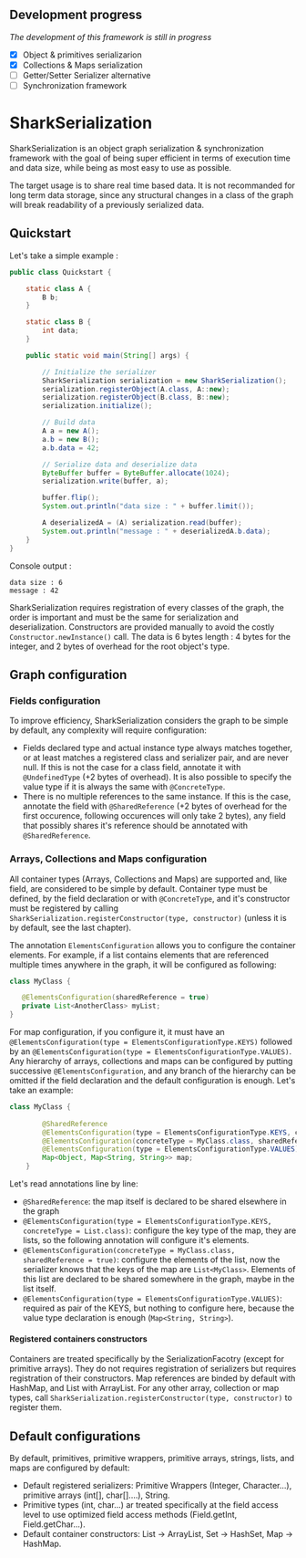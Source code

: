 ## Development progress

*The development of this framework is still in progress*

- [X] Object & primitives serializarion
- [X] Collections & Maps serialization
- [ ] Getter/Setter Serializer alternative
- [ ] Synchronization framework

# SharkSerialization

SharkSerialization is an object graph serialization & synchronization framework with the goal of being super efficient in terms of execution time and data size, while being as most easy to use as possible.

The target usage is to share real time based data. It is not recommanded for long term data storage, since any structural changes in a class of the graph will break readability of a previously serialized data.

## Quickstart

Let's take a simple example : 
```java
public class Quickstart {

    static class A {
        B b;
    }

    static class B {
        int data;
    }

    public static void main(String[] args) {

        // Initialize the serializer
        SharkSerialization serialization = new SharkSerialization();
        serialization.registerObject(A.class, A::new);
        serialization.registerObject(B.class, B::new);
        serialization.initialize();

        // Build data
        A a = new A();
        a.b = new B();
        a.b.data = 42;

        // Serialize data and deserialize data
        ByteBuffer buffer = ByteBuffer.allocate(1024);
        serialization.write(buffer, a);

        buffer.flip();
        System.out.println("data size : " + buffer.limit());

        A deserializedA = (A) serialization.read(buffer);
        System.out.println("message : " + deserializedA.b.data);
    }
}
```
Console output :
```console
data size : 6
message : 42
```
SharkSerialization requires registration of every classes of the graph, the order is important and must be the same for serialization and deserialization. Constructors are provided manually to avoid the costly `Constructor.newInstance()` call.
The data is 6 bytes length : 4 bytes for the integer, and  2 bytes of overhead for the root object's type.

## Graph configuration

### Fields configuration

To improve efficiency, SharkSerialization considers the graph to be simple by default, any complexity will require configuration:
- Fields declared type and actual instance type always matches together, or at least matches a registered class and serializer pair, and are never null. If this is not the case for a class field, annotate it with `@UndefinedType` (+2 bytes of overhead). It is also possible to specify the value type if it is always the same with `@ConcreteType`.
- There is no multiple references to the same instance. If this is the case, annotate the field with `@SharedReference` (+2 bytes of overhead for the first occurence, following occurences will only take 2 bytes), any field that possibly shares it's reference should be annotated with `@SharedReference`.

### Arrays, Collections and Maps configuration

All container types (Arrays, Collections and Maps) are supported and, like field, are considered to be simple by default. Container type must be defined, by the field declaration or with `@ConcreteType`, and it's constructor must be registered by calling `SharkSerialization.registerConstructor(type, constructor)` (unless it is by default, see the last chapter).

The annotation `ElementsConfiguration` allows you to configure the container elements. For example, if a list contains elements that are referenced multiple times anywhere in the graph, it will be configured as following:

```java
class MyClass {

   @ElementsConfiguration(sharedReference = true)
   private List<AnotherClass> myList;
}
```

For map configuration, if you configure it, it must have an `@ElementsConfiguration(type = ElementsConfigurationType.KEYS)` followed by an `@ElementsConfiguration(type = ElementsConfigurationType.VALUES)`. Any hierarchy of arrays, collections and maps can be configured by putting successive `@ElementsConfiguration`, and any branch of the hierarchy can be omitted if the field declaration and the default configuration is enough. Let's take an example:

```java
class MyClass {
        
        @SharedReference
        @ElementsConfiguration(type = ElementsConfigurationType.KEYS, concreteType = List.class)
        @ElementsConfiguration(concreteType = MyClass.class, sharedReference = true)
        @ElementsConfiguration(type = ElementsConfigurationType.VALUES)
        Map<Object, Map<String, String>> map;
    }
```

Let's read annotations line by line:
- `@SharedReference`: the map itself is declared to be shared elsewhere in the graph
- `@ElementsConfiguration(type = ElementsConfigurationType.KEYS, concreteType = List.class)`: configure the key type of the map, they are lists, so the following annotation will configure it's elements.
- `@ElementsConfiguration(concreteType = MyClass.class, sharedReference = true)`: configure the elements of the list, now the serializer knows that the keys of the map are `List<MyClass>`. Elements of this list are declared to be shared somewhere in the graph, maybe in the list itself.
- `@ElementsConfiguration(type = ElementsConfigurationType.VALUES)`: required as pair of the KEYS, but nothing to configure here, because the value type declaration is enough (`Map<String, String>`).

#### Registered containers constructors

Containers are treated specifically by the SerializationFacotry (except for primitive arrays). They do not requires registration of serializers but requires registration of their constructors. Map references are binded by default with HashMap, and List with ArrayList. For any other array, collection or map types, call `SharkSerialization.registerConstructor(type, constructor)` to register them.

## Default configurations

By default, primitives, primitive wrappers, primitive arrays, strings, lists, and maps are configured by default:
- Default registered serializers: Primitive Wrappers (Integer, Character...), primitive arrays (int[], char[]....), String.
- Primitive types (int, char...) ar treated specifically at the field access level to use optimized field access methods (Field.getInt, Field.getChar...).
- Default container constructors: List -> ArrayList, Set -> HashSet, Map -> HashMap.


